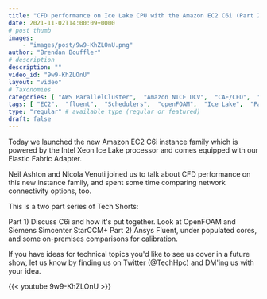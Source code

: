 ```yaml
---
title: "CFD performance on Ice Lake CPU with the Amazon EC2 C6i (Part 2)"
date: 2021-11-02T14:00:09+0000
# post thumb
images:
    - "images/post/9w9-KhZLOnU.png"
author: "Brendan Bouffler"
# description
description: ""
video_id: "9w9-KhZLOnU"
layout: "video"
# Taxonomies
categories: [ "AWS ParallelCluster",  "Amazon NICE DCV",  "CAE/CFD",  "Life Sciences", ]
tags: [ "EC2",  "fluent",  "Schedulers",  "openFOAM",  "Ice Lake",  "ParallelCluster",  "starccm",  "Lustre",  "vizualization",  "GPUs",  "High Performance Computing",  "virtualization",  "CFD",  "DCV",  "HPC",  "Intel",  "CPUs",  "Storage",  "Covid-19",  "C6i",  "ansys",  "techshorts", ]
type: "regular" # available type (regular or featured)
draft: false
---
```


Today we launched the new Amazon EC2 C6i instance family which is powered by the Intel Xeon Ice Lake processor and comes equipped with our Elastic Fabric Adapter.

Neil Ashton and Nicola Venuti joined us to talk about CFD performance on this new instance family, and spent some time comparing network connectivity options, too.

This is a two part series of Tech Shorts:

Part 1) Discuss C6i and how it's put together. Look at OpenFOAM and Siemens Simcenter StarCCM+
Part 2) Ansys Fluent, under populated cores, and some on-premises comparisons for calibration.

If you have ideas for technical topics you'd like to see us cover in a future show, let us know by finding us on Twitter (@TechHpc) and DM'ing us with your idea.

{{< youtube 9w9-KhZLOnU >}}